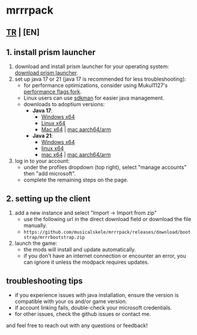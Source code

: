 # mrrrpack
## [TR](READMEtr.md) | [EN]
## 1. install prism launcher
1. download and install prism launcher for your operating system: [download prism launcher](https://prismlauncher.org/download/).
2. set up java 17 or 21 (java 17 is recommended for less troubleshooting):
   - for performance optimizations, consider using Mukul1127's [performance flags fork](https://github.com/Mukul1127/Minecraft-Performance-Flags-Benchmarks).
   - Linux users can use [sdkman](https://sdkman.io/install/) for easier java management.
   - downloads to adoptium versions:
     - **Java 17**: 
       - [Windows x64](https://adoptium.net/temurin/releases/?os=windows&version=17&arch=x64)
       - [Linux x64](https://adoptium.net/temurin/releases/?os=linux&version=17&arch=x64)
       - [Mac x64](https://adoptium.net/temurin/releases/?os=mac&version=17&arch=x64) | [mac aarch64/arm](https://adoptium.net/temurin/releases/?os=mac&version=17&arch=aarch64)
     - **Java 21**:
       - [Windows x64](https://adoptium.net/temurin/releases/?os=windows&version=21&arch=x64)
       - [linux x64](https://adoptium.net/temurin/releases/?os=linux&version=21&arch=x64)
       - [mac x64](https://adoptium.net/temurin/releases/?os=mac&version=21&arch=x64) | [mac aarch64/arm](https://adoptium.net/temurin/releases/?os=mac&version=21&arch=aarch64)
3. log in to your account:
   - under the profiles dropdown (top right), select "manage accounts" then "add microsoft".
   - complete the remaining steps on the page.

## 2. setting up the client
1. add a new instance and select "Import -> Import from zip"
   - use the following url in the direct download field or download the file manually.
   - `https://github.com/musicalskele/mrrrpack/releases/download/bootstrap/mrrrbootstrap.zip`
2. launch the game:
   - the mods will install and update automatically.
   - if you don’t have an internet connection or encounter an error, you can ignore it unless the modpack requires updates.

## troubleshooting tips
- if you experience issues with java installation, ensure the version is compatible with your os and/or game version.
- if account linking fails, double-check your microsoft credentials.
- for other issues, check the github issues or contact me.

and feel free to reach out with any questions or feedback!
